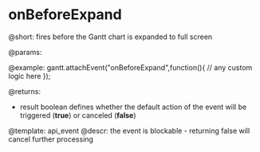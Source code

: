 onBeforeExpand
=============

@short:
	fires before the Gantt chart is expanded to full screen

@params:

@example:
gantt.attachEvent("onBeforeExpand",function(){
    // any custom logic here
});

@returns:  
- result     boolean       defines whether the default action of the event will be triggered (<b>true</b>) or canceled (<b>false</b>) 

@template:	api_event
@descr:
the event is blockable - returning false will cancel further processing

